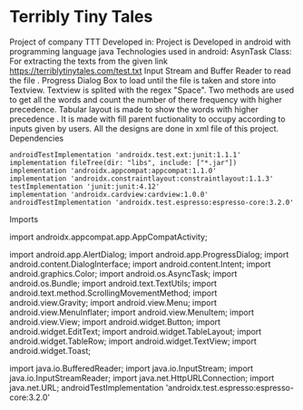 # Terribly Tiny Tales
Project of company TTT
Developed in:
Project is Developed in android with programming language java 
Technologies used in android:
AsynTask Class:
For extracting the texts from the given link https://terriblytinytales.com/test.txt
Input Stream and Buffer Reader to read the file .
Progress Dialog Box to load until the file is taken and store into  Textview.
Textview is splited with the regex "Space".
Two methods are used  to get all the words and count the number of there frequency with higher precedence.
Tabular layout is made to show the words with higher precedence .
It is made with fill parent fuctionality to occupy according to inputs given by users.
All the designs are done in xml file of this project.
Dependencies


    androidTestImplementation 'androidx.test.ext:junit:1.1.1'
    implementation fileTree(dir: "libs", include: ["*.jar"])
    implementation 'androidx.appcompat:appcompat:1.1.0'
    implementation 'androidx.constraintlayout:constraintlayout:1.1.3'
    testImplementation 'junit:junit:4.12'
    implementation 'androidx.cardview:cardview:1.0.0'
    androidTestImplementation 'androidx.test.espresso:espresso-core:3.2.0'
    
   Imports
       
     
import androidx.appcompat.app.AppCompatActivity;

import android.app.AlertDialog;
import android.app.ProgressDialog;
import android.content.DialogInterface;
import android.content.Intent;
import android.graphics.Color;
import android.os.AsyncTask;
import android.os.Bundle;
import android.text.TextUtils;
import android.text.method.ScrollingMovementMethod;
import android.view.Gravity;
import android.view.Menu;
import android.view.MenuInflater;
import android.view.MenuItem;
import android.view.View;
import android.widget.Button;
import android.widget.EditText;
import android.widget.TableLayout;
import android.widget.TableRow;
import android.widget.TextView;
import android.widget.Toast;

import java.io.BufferedReader;
import java.io.InputStream;
import java.io.InputStreamReader;
import java.net.HttpURLConnection;
import java.net.URL;
    androidTestImplementation 'androidx.test.espresso:espresso-core:3.2.0'
    




